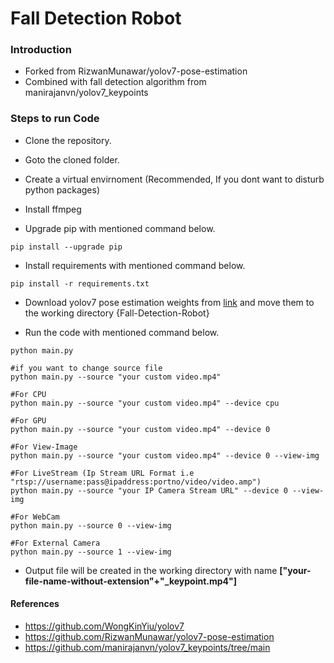 # Fall Detection Robot

### Introduction
- Forked from RizwanMunawar/yolov7-pose-estimation
- Combined with fall detection algorithm from manirajanvn/yolov7_keypoints

### Steps to run Code
- Clone the repository.

- Goto the cloned folder.
- Create a virtual envirnoment (Recommended, If you dont want to disturb python packages)
- Install ffmpeg
- Upgrade pip with mentioned command below.
```
pip install --upgrade pip
```

- Install requirements with mentioned command below.

```
pip install -r requirements.txt
```

- Download yolov7 pose estimation weights from [link](https://github.com/WongKinYiu/yolov7/releases/download/v0.1/yolov7-w6-pose.pt) and move them to the working directory {Fall-Detection-Robot}


- Run the code with mentioned command below.
```
python main.py

#if you want to change source file
python main.py --source "your custom video.mp4"

#For CPU
python main.py --source "your custom video.mp4" --device cpu

#For GPU
python main.py --source "your custom video.mp4" --device 0

#For View-Image
python main.py --source "your custom video.mp4" --device 0 --view-img

#For LiveStream (Ip Stream URL Format i.e "rtsp://username:pass@ipaddress:portno/video/video.amp")
python main.py --source "your IP Camera Stream URL" --device 0 --view-img

#For WebCam
python main.py --source 0 --view-img

#For External Camera
python main.py --source 1 --view-img
```

- Output file will be created in the working directory with name <b>["your-file-name-without-extension"+"_keypoint.mp4"]</b>

#### References
- https://github.com/WongKinYiu/yolov7
- https://github.com/RizwanMunawar/yolov7-pose-estimation
- https://github.com/manirajanvn/yolov7_keypoints/tree/main

